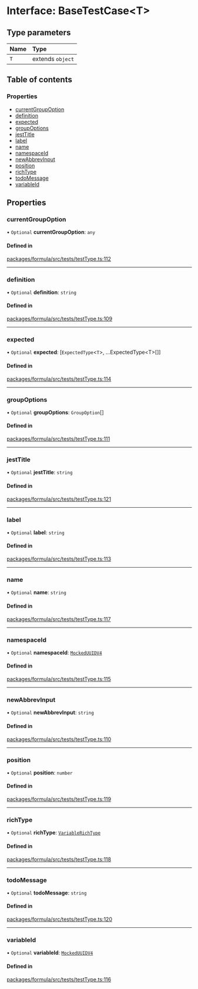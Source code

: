 # Interface: BaseTestCase<T\>

## Type parameters

| Name | Type             |
| :--- | :--------------- |
| `T`  | extends `object` |

## Table of contents

### Properties

- [currentGroupOption](BaseTestCase.md#currentgroupoption)
- [definition](BaseTestCase.md#definition)
- [expected](BaseTestCase.md#expected)
- [groupOptions](BaseTestCase.md#groupoptions)
- [jestTitle](BaseTestCase.md#jesttitle)
- [label](BaseTestCase.md#label)
- [name](BaseTestCase.md#name)
- [namespaceId](BaseTestCase.md#namespaceid)
- [newAbbrevInput](BaseTestCase.md#newabbrevinput)
- [position](BaseTestCase.md#position)
- [richType](BaseTestCase.md#richtype)
- [todoMessage](BaseTestCase.md#todomessage)
- [variableId](BaseTestCase.md#variableid)

## Properties

### <a id="currentgroupoption" name="currentgroupoption"></a> currentGroupOption

• `Optional` **currentGroupOption**: `any`

#### Defined in

[packages/formula/src/tests/testType.ts:112](https://github.com/mashcard/mashcard/blob/main/packages/formula/src/tests/testType.ts#L112)

---

### <a id="definition" name="definition"></a> definition

• `Optional` **definition**: `string`

#### Defined in

[packages/formula/src/tests/testType.ts:109](https://github.com/mashcard/mashcard/blob/main/packages/formula/src/tests/testType.ts#L109)

---

### <a id="expected" name="expected"></a> expected

• `Optional` **expected**: [`ExpectedType`<`T`\>, ...ExpectedType<T\>[]]

#### Defined in

[packages/formula/src/tests/testType.ts:114](https://github.com/mashcard/mashcard/blob/main/packages/formula/src/tests/testType.ts#L114)

---

### <a id="groupoptions" name="groupoptions"></a> groupOptions

• `Optional` **groupOptions**: `GroupOption`[]

#### Defined in

[packages/formula/src/tests/testType.ts:111](https://github.com/mashcard/mashcard/blob/main/packages/formula/src/tests/testType.ts#L111)

---

### <a id="jesttitle" name="jesttitle"></a> jestTitle

• `Optional` **jestTitle**: `string`

#### Defined in

[packages/formula/src/tests/testType.ts:121](https://github.com/mashcard/mashcard/blob/main/packages/formula/src/tests/testType.ts#L121)

---

### <a id="label" name="label"></a> label

• `Optional` **label**: `string`

#### Defined in

[packages/formula/src/tests/testType.ts:113](https://github.com/mashcard/mashcard/blob/main/packages/formula/src/tests/testType.ts#L113)

---

### <a id="name" name="name"></a> name

• `Optional` **name**: `string`

#### Defined in

[packages/formula/src/tests/testType.ts:117](https://github.com/mashcard/mashcard/blob/main/packages/formula/src/tests/testType.ts#L117)

---

### <a id="namespaceid" name="namespaceid"></a> namespaceId

• `Optional` **namespaceId**: [`MockedUUIDV4`](../README.md#mockeduuidv4)

#### Defined in

[packages/formula/src/tests/testType.ts:115](https://github.com/mashcard/mashcard/blob/main/packages/formula/src/tests/testType.ts#L115)

---

### <a id="newabbrevinput" name="newabbrevinput"></a> newAbbrevInput

• `Optional` **newAbbrevInput**: `string`

#### Defined in

[packages/formula/src/tests/testType.ts:110](https://github.com/mashcard/mashcard/blob/main/packages/formula/src/tests/testType.ts#L110)

---

### <a id="position" name="position"></a> position

• `Optional` **position**: `number`

#### Defined in

[packages/formula/src/tests/testType.ts:119](https://github.com/mashcard/mashcard/blob/main/packages/formula/src/tests/testType.ts#L119)

---

### <a id="richtype" name="richtype"></a> richType

• `Optional` **richType**: [`VariableRichType`](../README.md#variablerichtype)

#### Defined in

[packages/formula/src/tests/testType.ts:118](https://github.com/mashcard/mashcard/blob/main/packages/formula/src/tests/testType.ts#L118)

---

### <a id="todomessage" name="todomessage"></a> todoMessage

• `Optional` **todoMessage**: `string`

#### Defined in

[packages/formula/src/tests/testType.ts:120](https://github.com/mashcard/mashcard/blob/main/packages/formula/src/tests/testType.ts#L120)

---

### <a id="variableid" name="variableid"></a> variableId

• `Optional` **variableId**: [`MockedUUIDV4`](../README.md#mockeduuidv4)

#### Defined in

[packages/formula/src/tests/testType.ts:116](https://github.com/mashcard/mashcard/blob/main/packages/formula/src/tests/testType.ts#L116)
